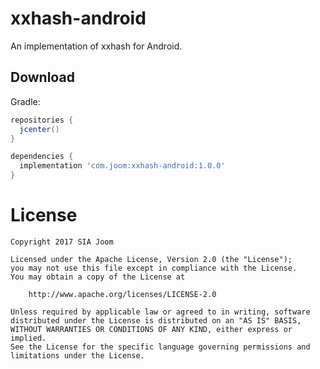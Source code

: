 xxhash-android
==============

An implementation of xxhash for Android.

Download
--------
Gradle:
```groovy
repositories {
  jcenter()
}

dependencies {
  implementation 'com.joom:xxhash-android:1.0.0'
}
```

License
=======
    Copyright 2017 SIA Joom

    Licensed under the Apache License, Version 2.0 (the "License");
    you may not use this file except in compliance with the License.
    You may obtain a copy of the License at

        http://www.apache.org/licenses/LICENSE-2.0

    Unless required by applicable law or agreed to in writing, software
    distributed under the License is distributed on an "AS IS" BASIS,
    WITHOUT WARRANTIES OR CONDITIONS OF ANY KIND, either express or implied.
    See the License for the specific language governing permissions and
    limitations under the License.
